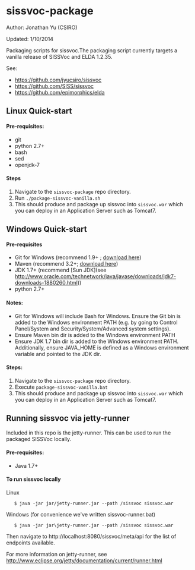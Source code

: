 sissvoc-package
===============
Author: Jonathan Yu (CSIRO)

Updated: 1/10/2014


Packaging scripts for sissvoc.The packaging script currently targets a vanilla release of SISSVoc and ELDA 1.2.35.

See: 
- https://github.com/jyucsiro/sissvoc
- https://github.com/SISS/sissvoc
- https://github.com/epimorphics/elda


Linux Quick-start
-----------------

#### Pre-requisites:
* git
* python 2.7+
* bash
* sed
* openjdk-7

#### Steps
1. Navigate to the `sissvoc-package` repo directory.
2. Run `./package-sissvoc-vanilla.sh`
3. This should produce and package up sissvoc into `sissvoc.war` which you can deploy in an Application Server such as Tomcat7.


Windows Quick-start
-------------------

#### Pre-requisites
* Git for Windows (recommend 1.9+ ; [download here](http://git-scm.com/download/win))
* Maven (recommend 3.2+; [download here](http://maven.apache.org/download.cgi))
* JDK 1.7+ (recommend [Sun JDK](see http://www.oracle.com/technetwork/java/javase/downloads/jdk7-downloads-1880260.html))
* python 2.7+


#### Notes:
- Git for Windows will include Bash for Windows. Ensure the Git bin is added to the Windows environment PATH (e.g. by going to Control Panel/System and Security/System/Advanced system settings).
- Ensure Maven bin dir is  added to the Windows environment PATH
- Ensure JDK 1.7 bin dir is added to the Windows environment PATH. Additionally, ensure JAVA_HOME is defined as a Windows environment variable and pointed to the JDK dir.

#### Steps:
1. Navigate to the `sissvoc-package` repo directory.
2. Execute `package-sissvoc-vanilla.bat` 
3. This should produce and package up sissvoc into `sissvoc.war` which you can deploy in an Application Server such as Tomcat7.


Running sissvoc via jetty-runner
--------------------------------

Included in this repo is the jetty-runner. This can be used to run the packaged SISSVoc locally. 

#### Pre-requisites:
* Java 1.7+

#### To run sissvoc locally

Linux
```
   $ java -jar jar/jetty-runner.jar --path /sissvoc sissvoc.war
```   
Windows (for convenience we've written sissvoc-runner.bat)
```
   $ java -jar jar\jetty-runner.jar --path /sissvoc sissvoc.war
```   
   
Then navigate to http://localhost:8080/sissvoc/meta/api for the list of endpoints available.

For more information on jetty-runner, see http://www.eclipse.org/jetty/documentation/current/runner.html






